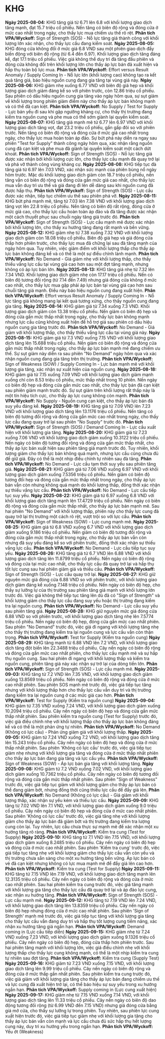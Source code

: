 # KHG

**Ngày 2025-08-04:** KHG tăng giá từ 6.71 lên 6.8 với khối lượng giao dịch tăng mạnh, đạt 15.7 triệu cổ phiếu. Nến tăng có biên độ rộng và đóng cửa ở mức cao nhất trong ngày, cho thấy lực mua chiếm ưu thế rõ rệt. **Phân tích VPA/Wyckoff:** Sign of Strength (SOS) - Nỗ lực tăng giá thành công với khối lượng lớn xác nhận, cho thấy lực cầu đang kiểm soát.
**Ngày 2025-08-05:** KHG đóng cửa không đổi ở mức giá 6.8 VND sau một phiên giao dịch đầy biến động với biên độ rộng (từ 6.4 đến 6.97). Khối lượng giao dịch tăng đáng kể, đạt 17.1 triệu cổ phiếu. Việc giá không thể duy trì đà tăng đầu phiên và đóng cửa không đổi trên khối lượng lớn cho thấy áp lực bán đã xuất hiện và hấp thụ toàn bộ lực mua. **Phân tích VPA/Wyckoff:** Effort versus Result Anomaly / Supply Coming In - Nỗ lực lớn (khối lượng cao) không tạo ra kết quả tăng giá, báo hiệu nguồn cung đang gia tăng tại vùng giá này.
**Ngày 2025-08-06:** KHG giảm nhẹ xuống 6.77 VND với biên độ giá hẹp và khối lượng giao dịch giảm đáng kể so với phiên trước, còn 12.86 triệu cổ phiếu. Sau phiên có dấu hiệu nguồn cung gia tăng vào ngày hôm qua, sự sụt giảm về khối lượng trong phiên giảm điểm này cho thấy áp lực bán không mạnh và có thể đã cạn kiệt. **Phân tích VPA/Wyckoff:** No Supply / Test for Supply - Lực bán yếu đi sau khi gặp ngưỡng kháng cự, cho thấy thị trường đang kiểm tra nguồn cung và phe mua có thể sớm giành lại quyền kiểm soát.
**Ngày 2025-08-07:** KHG tăng giá mạnh mẽ từ 6.77 lên 6.97 VND với khối lượng giao dịch tăng vọt, đạt 23.2 triệu cổ phiếu, gần gấp đôi so với phiên trước. Nến tăng có biên độ rộng và đóng cửa ở mức giá cao nhất trong ngày, cho thấy lực mua hoàn toàn áp đảo. Sự bứt phá này diễn ra ngay sau phiên "Test for Supply" thành công ngày hôm qua, xác nhận rằng nguồn cung đã cạn kiệt và phe mua đã giành lại quyền kiểm soát một cách dứt khoát. **Phân tích VPA/Wyckoff:** Sign of Strength (SOS) - Nỗ lực tăng giá được xác nhận bởi khối lượng cực lớn, cho thấy lực cầu mạnh đã quay trở lại và phá vỡ thành công vùng kháng cự.
**Ngày 2025-08-08:** KHG tiếp tục đà tăng giá từ 6.97 lên 7.03 VND, xác nhận sức mạnh của phiên bùng nổ ngày hôm trước. Mặc dù khối lượng giao dịch giảm còn 18.7 triệu cổ phiếu, nến tăng vẫn có biên độ rộng và đóng cửa gần mức giá cao nhất, cho thấy lực mua vẫn duy trì ưu thế và giá đang đi lên dễ dàng sau khi nguồn cung đã được hấp thụ. **Phân tích VPA/Wyckoff:** Sign of Strength (SOS) - Lực cầu được xác nhận, tiếp tục chiếm ưu thế sau phiên phá vỡ.
**Ngày 2025-08-11:** KHG bứt phá mạnh mẽ, tăng từ 7.03 lên 7.38 VND với khối lượng giao dịch tăng vọt lên 22.8 triệu cổ phiếu. Nến tăng có biên độ rất rộng, đóng cửa ở mức giá cao, cho thấy lực cầu hoàn toàn áp đảo và đà tăng được xác nhận một cách thuyết phục sau chuỗi ngày tăng giá trước đó. **Phân tích VPA/Wyckoff:** Sign of Strength (SOS) - Lực cầu mạnh mẽ được xác nhận bởi khối lượng lớn, cho thấy xu hướng tăng đang rất mạnh và bền vững.
**Ngày 2025-08-12:** KHG giảm nhẹ từ 7.38 xuống 7.32 VND với khối lượng giao dịch giảm còn 18.08 triệu cổ phiếu. Biên độ giá hẹp và giá đóng cửa thấp hơn phiên trước, cho thấy lực mua đã chững lại sau đà tăng mạnh của ngày hôm qua. Tuy nhiên, việc giảm điểm với khối lượng thấp cho thấy áp lực bán không đáng kể và có thể là một sự điều chỉnh lành mạnh. **Phân tích VPA/Wyckoff:** No Demand - Giá giảm nhẹ với khối lượng thấp, cho thấy thiếu vắng lực cầu tại vùng giá cao hơn sau một đợt tăng mạnh, nhưng không có áp lực bán lớn.
**Ngày 2025-08-13:** KHG tăng giá nhẹ từ 7.32 lên 7.34 VND. Khối lượng giao dịch giảm nhẹ còn 17.17 triệu cổ phiếu. Nến có biên độ tương đối rộng (từ 7.14 đến 7.49) nhưng giá đóng cửa không ở mức cao nhất, cho thấy lực mua gặp phải áp lực bán tại vùng giá cao hơn sau chuỗi tăng giá mạnh. Điều này báo hiệu nguồn cung đang xuất hiện. **Phân tích VPA/Wyckoff:** Effort versus Result Anomaly / Supply Coming In - Nỗ lực tăng giá không mang lại kết quả tương xứng, cho thấy nguồn cung đang gia tăng.
**Ngày 2025-08-14:** KHG giảm giá từ 7.34 xuống 7.3 VND. Khối lượng giao dịch giảm còn 13.38 triệu cổ phiếu. Nến giảm có biên độ hẹp và đóng cửa gần mức thấp nhất trong ngày, cho thấy lực bán không mạnh nhưng lực cầu cũng không xuất hiện để hỗ trợ giá sau phiên có dấu hiệu nguồn cung gia tăng trước đó. **Phân tích VPA/Wyckoff:** No Demand - Giá giảm với khối lượng thấp, cho thấy thiếu vắng lực cầu tại vùng giá này.
**Ngày 2025-08-15:** KHG giảm giá từ 7.3 VND xuống 7.15 VND với khối lượng giao dịch tăng lên 15.688 triệu cổ phiếu. Nến giảm có biên độ rộng và đóng cửa gần mức thấp nhất trong ngày, cho thấy áp lực bán mạnh mẽ đang chiếm ưu thế. Sự sụt giảm này diễn ra sau phiên "No Demand" ngày hôm qua và xác nhận nguồn cung đang gia tăng trên thị trường. **Phân tích VPA/Wyckoff:** Sign of Weakness (SOW) / Supply Coming In - Lực bán mạnh mẽ với khối lượng gia tăng, xác nhận sự xuất hiện của nguồn cung.
**Ngày 2025-08-18:** KHG giảm giá từ 7.15 xuống 7.09 VND với khối lượng giao dịch giảm mạnh xuống chỉ còn 8.53 triệu cổ phiếu, mức thấp nhất trong 10 phiên. Nến ngày có biên độ hẹp và đóng cửa gần mức cao nhất, cho thấy lực bán đã cạn kiệt sau phiên giảm mạnh trước đó. Sự sụt giảm trên khối lượng rất thấp này là một tín hiệu tích cực, cho thấy áp lực cung không còn mạnh. **Phân tích VPA/Wyckoff:** No Supply - Nguồn cung cạn kiệt, cho thấy áp lực bán đã suy yếu đáng kể.
**Ngày 2025-08-19:** KHG tăng giá từ 7.09 VND lên 7.23 VND với khối lượng giao dịch tăng lên 13.1176 triệu cổ phiếu. Nến tăng có biên độ tương đối rộng và đóng cửa gần mức cao nhất trong ngày, cho thấy lực cầu đang quay trở lại sau phiên "No Supply" trước đó. **Phân tích VPA/Wyckoff:** Sign of Strength (SOS) / Demand Coming In - Lực cầu xuất hiện với khối lượng gia tăng.
**Ngày 2025-08-20:** KHG giảm giá từ 7.23 xuống 7.06 VND với khối lượng giao dịch giảm xuống 10.3122 triệu cổ phiếu. Nến ngày có biên độ tương đối rộng và đóng cửa gần mức thấp nhất, cho thấy áp lực bán xuất hiện sau phiên tăng giá mạnh trước đó. Tuy nhiên, khối lượng giảm cho thấy lực bán không quá mạnh, nhưng lực cầu cũng chưa đủ để giữ giá. Đây có thể là một nhịp điều chỉnh tự nhiên sau đà tăng. **Phân tích VPA/Wyckoff:** No Demand - Lực cầu tạm thời suy yếu sau phiên tăng giá.
**Ngày 2025-08-21:** KHG giảm giá từ 7.06 VND xuống 6.97 VND với khối lượng giao dịch giảm xuống 7.5356 triệu cổ phiếu. Nến giảm có biên độ tương đối hẹp và đóng cửa gần mức thấp nhất trong ngày, cho thấy áp lực bán vẫn còn nhưng không quá mạnh do khối lượng thấp, đồng thời xác nhận sự thiếu vắng lực cầu. **Phân tích VPA/Wyckoff:** No Demand - Lực cầu tiếp tục suy yếu.
**Ngày 2025-08-22:** KHG giảm giá từ 6.97 xuống 6.8 VND với khối lượng giao dịch tăng mạnh lên 17.4729 triệu cổ phiếu. Nến ngày có biên độ rộng và đóng cửa gần mức thấp nhất, cho thấy áp lực bán mạnh mẽ. Sau hai phiên "No Demand" với khối lượng thấp, phiên này cho thấy lực cung đã quay trở lại thị trường một cách rõ rệt, vượt trội so với lực cầu. **Phân tích VPA/Wyckoff:** Sign of Weakness (SOW) - Lực cung mạnh mẽ.
**Ngày 2025-08-25:** KHG giảm giá từ 6.8 VND xuống 6.7 VND với khối lượng giao dịch giảm xuống 9.186 triệu cổ phiếu. Nến giảm có biên độ tương đối rộng và đóng cửa gần mức thấp nhất trong ngày, cho thấy áp lực bán vẫn còn nhưng đã suy yếu đáng kể so với phiên trước, đồng thời xác nhận sự thiếu vắng lực cầu. **Phân tích VPA/Wyckoff:** No Demand - Lực cầu tiếp tục suy yếu.
**Ngày 2025-08-26:** KHG tăng giá từ 6.7 VND lên 6.88 VND với khối lượng giao dịch tăng lên 11.8799 triệu cổ phiếu. Nến ngày có biên độ rộng và đóng cửa tại mức cao nhất, cho thấy lực cầu đã quay trở lại và hấp thụ tốt lực cung sau hai phiên giảm giá và thiếu cầu. **Phân tích VPA/Wyckoff:** Sign of Strength (SOS) - Lực cầu quay trở lại.
**Ngày 2025-08-27:** KHG giữ nguyên mức giá đóng cửa 6.88 VND so với phiên trước, với khối lượng giao dịch giảm đáng kể xuống 7.148 triệu cổ phiếu. Nến ngày có biên độ hẹp, cho thấy sự lưỡng lự của thị trường sau phiên tăng giá mạnh với khối lượng lớn trước đó. Việc giá không thể tiếp tục tăng lên dù đã có "Sign of Strength" và khối lượng giảm cho thấy lực cầu đang suy yếu hoặc thị trường đang kiểm tra lại nguồn cung. **Phân tích VPA/Wyckoff:** No Demand - Lực cầu suy yếu sau phiên tăng giá.
**Ngày 2025-08-28:** KHG giữ nguyên mức giá đóng cửa 6.88 VND so với phiên trước, với khối lượng giao dịch tăng nhẹ lên 7.5774 triệu cổ phiếu. Nến ngày có biên độ hẹp, đóng cửa gần mức cao nhất phiên. Sau phiên "No Demand" trước đó, việc giá đi ngang với khối lượng tăng nhẹ cho thấy thị trường đang kiểm tra lại nguồn cung và lực cầu vẫn còn thận trọng. **Phân tích VPA/Wyckoff:** Test for Supply (Kiểm tra nguồn cung)
**Ngày 2025-08-29:** KHG tăng mạnh từ 6.88 VND lên 7.2 VND, với khối lượng giao dịch tăng đột biến lên 22.3488 triệu cổ phiếu. Cây nến ngày có biên độ rộng và đóng cửa gần mức cao nhất phiên, cho thấy lực cầu mạnh mẽ và sự hấp thụ nguồn cung. Sau hai phiên đi ngang với khối lượng thấp và kiểm tra nguồn cung, phiên tăng giá này xác nhận sự trở lại của dòng tiền lớn. **Phân tích VPA/Wyckoff:** Sign of Strength (SOS) - Lực cầu mạnh mẽ.
**Ngày 2025-09-03:** KHG tăng từ 7.2 VND lên 7.35 VND, với khối lượng giao dịch giảm xuống 13.8569 triệu cổ phiếu. Nến ngày có biên độ rộng và đóng cửa ở mức cao nhất phiên. Sau phiên SOS mạnh mẽ trước đó, việc giá tiếp tục tăng nhưng với khối lượng thấp hơn cho thấy lực cầu vẫn duy trì và thị trường đang kiểm tra lại nguồn cung ở các mức giá cao hơn. **Phân tích VPA/Wyckoff:** Test for Supply (Kiểm tra nguồn cung)
**Ngày 2025-09-04:** KHG giảm từ 7.35 VND xuống 7.24 VND, với khối lượng giao dịch giảm xuống 10.2094 triệu cổ phiếu. Cây nến ngày có biên độ hẹp và đóng cửa gần mức thấp nhất phiên. Sau phiên kiểm tra nguồn cung (Test for Supply) trước đó, việc giá điều chỉnh nhẹ với khối lượng thấp cho thấy áp lực bán không đáng kể và có thể là một phản ứng tự nhiên. **Phân tích VPA/Wyckoff:** No Demand (Không có lực cầu) - Phản ứng giảm giá với khối lượng thấp.
**Ngày 2025-09-05:** KHG giảm từ 7.24 VND xuống 7.2 VND, với khối lượng giao dịch tăng lên 15.243 triệu cổ phiếu. Cây nến ngày có biên độ hẹp và đóng cửa ở mức thấp nhất phiên. Sau phiên 'Không có lực cầu' trước đó, việc giá tiếp tục giảm nhẹ nhưng với khối lượng gia tăng và đóng cửa ở mức thấp nhất phiên cho thấy áp lực bán đang gia tăng và lực cầu yếu. **Phân tích VPA/Wyckoff:** Sign of Weakness (SOW) - Áp lực bán gia tăng với khối lượng tăng.
**Ngày 2025-09-08:** KHG giảm từ 7.2 VND xuống 7.02 VND, với khối lượng giao dịch giảm xuống 10.7362 triệu cổ phiếu. Cây nến ngày có biên độ tương đối rộng và đóng cửa gần mức thấp nhất phiên. Sau phiên "Sign of Weakness" trước đó, việc giá tiếp tục giảm với khối lượng giảm cho thấy áp lực bán có thể đang giảm bớt, nhưng đồng thời cũng thiếu lực cầu để đẩy giá lên. **Phân tích VPA/Wyckoff:** No Demand (Không có lực cầu) - Giá giảm với khối lượng thấp, xác nhận sự yếu kém và thiếu lực cầu.
**Ngày 2025-09-09:** KHG tăng từ 7.02 VND lên 7.1 VND, với khối lượng giao dịch giảm xuống 9.0 triệu cổ phiếu. Cây nến ngày có biên độ hẹp và đóng cửa ở mức cao nhất phiên. Sau phiên 'Không có lực cầu' trước đó, việc giá tăng nhẹ với khối lượng giảm cho thấy áp lực bán đã giảm bớt và thị trường đang kiểm tra lượng cung còn lại. Tuy nhiên, lực cầu chưa thực sự mạnh mẽ để xác nhận một xu hướng tăng rõ ràng. **Phân tích VPA/Wyckoff:** Kiểm tra cung (Test for Supply)
**Ngày 2025-09-10:** KHG tăng từ 7.1 VND lên 7.15 VND, với khối lượng giao dịch giảm xuống 8.2485 triệu cổ phiếu. Cây nến ngày có biên độ hẹp và đóng cửa ở mức cao nhất phiên. Sau phiên 'Kiểm tra cung' trước đó, việc giá tiếp tục tăng nhẹ với khối lượng giảm cho thấy lực cầu vẫn còn yếu và thị trường chưa sẵn sàng cho một xu hướng tăng bền vững. Áp lực bán có vẻ đã cạn kiệt nhưng không có lực mua mạnh mẽ để đẩy giá lên cao hơn. **Phân tích VPA/Wyckoff:** Kiểm tra cung (Test for Supply)
**Ngày 2025-09-11:** KHG tăng từ 7.15 VND lên 7.19 VND, với khối lượng giao dịch tăng mạnh lên 12.3135 triệu cổ phiếu. Cây nến ngày có biên độ rộng và đóng cửa ở mức cao nhất phiên. Sau hai phiên kiểm tra cung trước đó, việc giá tăng mạnh với khối lượng gia tăng cho thấy lực cầu đã quay trở lại và áp đảo lực cung, xác nhận xu hướng tăng. **Phân tích VPA/Wyckoff:** Sign of Strength (SOS) - Lực cầu mạnh mẽ.
**Ngày 2025-09-12:** KHG tăng từ 7.19 VND lên 7.24 VND, với khối lượng giao dịch tăng lên 13.8359 triệu cổ phiếu. Cây nến ngày có biên độ hẹp nhưng đóng cửa ở mức cao nhất phiên. Sau phiên 'Sign of Strength' mạnh mẽ trước đó, việc giá tiếp tục tăng với khối lượng gia tăng cho thấy lực cầu vẫn đang duy trì và hấp thụ tốt lượng cung tiềm năng, xác nhận xu hướng tăng giá ngắn hạn. **Phân tích VPA/Wyckoff:** Demand coming in (Lực cầu tiếp diễn)
**Ngày 2025-09-15:** KHG giảm nhẹ từ 7.24 VND xuống 7.23 VND, với khối lượng giao dịch giảm xuống 9.1326 triệu cổ phiếu. Cây nến ngày có biên độ hẹp, đóng cửa thấp hơn phiên trước. Sau hai phiên tăng mạnh với khối lượng lớn, việc giá điều chỉnh nhẹ với khối lượng thấp cho thấy lực cung không mạnh, có thể là một nhịp kiểm tra cung tự nhiên sau đợt tăng. **Phân tích VPA/Wyckoff:** Kiểm tra cung (Supply Test)
**Ngày 2025-09-16:** KHG giảm từ 7.23 VND xuống 7.15 VND, với khối lượng giao dịch tăng lên 9.99 triệu cổ phiếu. Cây nến ngày có biên độ rộng và đóng cửa ở mức thấp gần nhất phiên. Sau phiên kiểm tra cung trước đó, việc giá giảm với khối lượng gia tăng cho thấy áp lực bán đang chiếm ưu thế và lực cung đã xuất hiện trở lại, có thể báo hiệu sự suy yếu trong xu hướng ngắn hạn. **Phân tích VPA/Wyckoff:** Supply coming in (Lực cung xuất hiện)
**Ngày 2025-09-17:** KHG giảm nhẹ từ 7.15 VND xuống 7.14 VND, với khối lượng giao dịch tăng lên 11.33 triệu cổ phiếu. Cây nến ngày có biên độ dao động tương đối rộng (từ 6.99 VND đến 7.15 VND) nhưng giá đóng cửa bằng giá mở cửa, cho thấy sự lưỡng lự trong phiên. Tuy nhiên, sau phiên lực cung xuất hiện trước đó, việc giá tiếp tục giảm nhẹ với khối lượng gia tăng cho thấy áp lực bán vẫn còn mạnh và lực cầu chưa đủ sức hấp thụ hết lượng cung này, duy trì xu hướng yếu trong ngắn hạn. **Phân tích VPA/Wyckoff:** Yếu ớt (Weakness)

